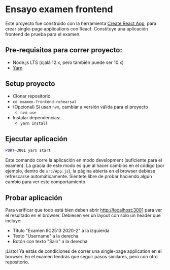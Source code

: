 # Ensayo examen frontend

Este proyecto fue construido con la herramienta [Create React App](https://create-react-app.dev/), para crear single-page applications con React. Constituye una aplicación frontend de prueba para el examen.

## Pre-requisitos para correr proyecto:
* Node.js LTS (ojalá 12.x, pero también puede ser 10.x)
* [Yarn](https://yarnpkg.com)

## Setup proyecto

* Clonar repositorio
* `cd examen-frontend-rehearsal`
* (Opcional) Si usan `nvm`, cambiar a versión válida para el proyecto
  * `nvm use`
* Instalar dependencias:
  * `yarn install`

## Ejecutar aplicación

```sh
PORT=3001 yarn start
```
Este comando corre la aplicación en modo development (suficiente para el examen). La gracia de este modo es que al hacer cambios en el código (por ejemplo, dentro de `src/App.js`), la página abierta en el browser debiese refrescarse automáticamente. Siéntete libre de probar haciendo algún cambio para ver este comportamiento.

## Probar aplicación

Para verificar que todo está bien deben abrir [http://localhost:3001](http://localhost:3001) para ver el resultado en el browser. Debiesen ver un layout con sólo un header que incluye:
- Título "Examen IIC2513 2020-2" a la izquierda
- Texto "Username" a la derecha
- Botón con texto "Salir" a la derecha

¡Listo! Ya estás de condiciones de correr una single-page application en el browser. En el examen tendrás que seguir pasos similares, pero con otro repositorio.
